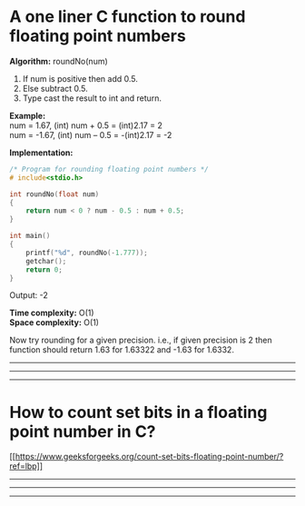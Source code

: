 # A one liner C function to round floating point numbers

**Algorithm:** roundNo(num)  
1. If num is positive then add 0.5.  
2. Else subtract 0.5.  
3. Type cast the result to int and return.  

**Example:**  
num = 1.67, (int) num + 0.5 = (int)2.17 = 2  
num = -1.67, (int) num – 0.5 = -(int)2.17 = -2

**Implementation:**

```cpp
/* Program for rounding floating point numbers */
# include<stdio.h>

int roundNo(float num)
{
	return num < 0 ? num - 0.5 : num + 0.5;
}

int main()
{
	printf("%d", roundNo(-1.777));
	getchar();
	return 0;
}
```

Output: -2

**Time complexity:** O(1)  
**Space complexity:** O(1)

Now try rounding for a given precision. i.e., if given precision is 2 then function should return 1.63 for 1.63322 and -1.63 for 1.6332.


---
---
---

# How to count set bits in a floating point number in C?

[[https://www.geeksforgeeks.org/count-set-bits-floating-point-number/?ref=lbp]]


---
---
---

















